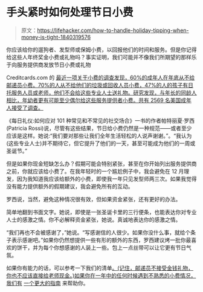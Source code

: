 # 手头紧时如何处理节日小费

> 原文：<https://lifehacker.com/how-to-handle-holiday-tipping-when-money-is-tight-1840319576>

你应该给你的遛狗者、发型师或保姆小费，以回报他们的时间和服务。但是你记得给这些人年终奖金小费或礼物吗？事实证明，我们可能并不像我们所期望的那样乐于向服务提供商发放节日小费或礼物



Creditcards.com 的 [最近一项关于小费的调查发现，60%的成年人在年底从不给邮递员小费。70%的人从不给他们的垃圾或回收人员小费，47%的人的孩子有日托服务人员或老师，他们不会给这些专业人士送礼物。研究发现，与年长的同龄人相比，年幼者更有可能至少偶尔给这些服务提供者小费。共有 2569 名美国成年人接受了调查。](https://www.creditcards.com/credit-card-news/tipping-poll/)

《每日礼仪:如何应对 101 种常见和不常见的社交场合》一书的作者帕特丽夏·罗西(Patricia Rossi)说，尽管有这些结果，节日给小费仍然是一种规范——或者至少应该是这样。她说:“我们要对那些让我们全年生活轻松的人说声谢谢。”。“我认为(这些专业人士)并不期待它，但它提升了他们的一天，甚至可能成为他们的一周或圣诞节。”

但是如果你现金短缺怎么办？假期可能会特别紧张，甚至在你开始列出服务提供商之前，你就应该给小费了。在我年轻时的一个尴尬例子中，我会避免在 12 月理发，因为我知道我应该给额外的小费，即使我一年只见发型师两三次。如果我觉得没有能力提供额外的假期建议，我会避免所有的互动。

罗西说，当然，避免这种情况很有效，但如果资金紧张，还有更好的办法。

简单地翻到书面文字。她说，即使是一张圣诞卡里的三行便条，也能表达你对专业人士的感激之情。你不必解释资金紧张，她说。真诚地表达你的感激之情。

“我们再也不会被感谢了，”她说。“写感谢信的人很少。如果你没什么事，就给个条子表示感谢吧。”如果你仍然想提供一些有形的额外的东西，罗西建议烤一批你最喜欢的饼干，并为每个你想感谢的人装上一些。包上一点丝带可以让它更有节日气氛。

如果你有能力的话，可以参考一下我们的清单[。(记住，邮递员不接受金钱礼物，你也不应该直接给老师现金。)如果你在一年中的任何时候遇到不熟悉的小费情况，我们有](https://twocents.lifehacker.com/who-and-how-much-to-tip-this-holiday-season-1830716631) [一个更大的指南](https://lifehacker.com/who-should-i-tip-and-how-much-5970143) 来帮助你。